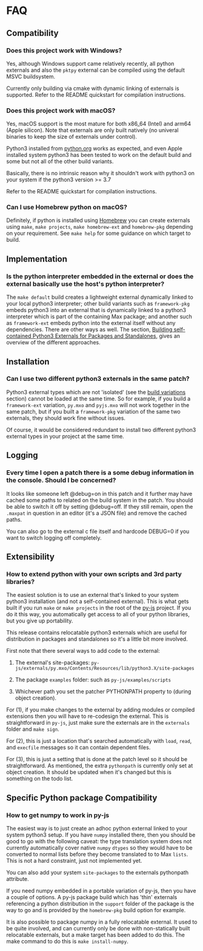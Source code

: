 # FAQ

## Compatibility

### Does this project work with Windows?

Yes, although Windows support came relatively recently, all python externals and also the `pktpy` external can be compiled using the default MSVC buildsystem.

Currently only building via cmake with dynamic linking of externals is supported. Refer to the README quickstart for compilation instructions.

### Does this project work with macOS?

Yes, macOS support is the most mature for both x86_64 (Intel) and arm64 (Apple silicon). Note that externals are only built natively (no univeral binaries to keep the size of externals under control).

Python3 installed from [python.org](https://www.python.org) works as expected, and even Apple installed system python3 has been tested to work on the default build and some but not all of the other build variants.

Basically, there is no intrinsic reason why it shouldn't work with python3 on your system if the python3 version >= 3.7

Refer to the README quickstart for compilation instructions.

### Can I use Homebrew python on macOS?

Definitely, if python is installed using [Homebrew](https://brew.sh) you can create externals using `make`, `make projects`, `make homebrew-ext` and `homebrew-pkg` depending on your requirement. See `make help` for some guidance on which target to build.

## Implementation

### Is the python interpreter embedded in the external or does the external basically use the host's python interpreter?

The `make default` build creates a lightweight external dynamically linked to your local python3 interpreter; other build variants such as `framework-pkg` embeds python3 into an external that is dynamically linked to a python3 interpreter which is part of the containing Max package; and another such as `framework-ext` embeds python into the external itself without any dependencies. There are other ways as well. The section, [Building self-contained Python3 Externals for Packages and Standalones](https://github.com/shakfu/py-js/tree/main/source/projects/py#building-self-contained-python3-externals-for-packages-and-standalones), gives an overview of the different approaches.

## Installation

### Can I use two different python3 externals in the same patch?

Python3 external types which are not 'isolated' (see the [build variations](https://github.com/shakfu/py-js/tree/main/source/projects/py#build-variations) section) cannot be loaded at the same time. So for example, if you build a `framework-ext` variation, `py.mxo` and `pyjs.mxo` will not work together in the same patch, but if you built a `framework-pkg` variation of the same two externals, they should work fine without issues.

Of course, it would be considered redundant to install two different python3 external types in your project at the same time.

## Logging

### Every time I open a patch there is a some debug information in the console. Should I be concerned?

It looks like someone left @debug=on in this patch and it further may have cached some paths to related on the build system in the patch. You should be able to switch it off by setting @debug=off. If they still remain, open the `.maxpat` in question in an editor (it's a JSON file) and remove the cached paths.

You can also go to the external c file itself and hardcode DEBUG=0 if you want to switch logging off completely.

## Extensibility

### How to extend python with your own scripts and 3rd party libraries?

The easiest solution is to use an external that's linked to your system python3 installation (and not a self-contained external). This is what gets built if you run `make` or `make projects` in the root of the [py-js](https://github.com/shakfu/py-js) project. If you do it this way, you automatically get access to all of your python libraries, but you give up portability.

This release contains relocatable python3 externals which are useful for distribution in packages and standalones so it's a little bit more involved.

First note that there several ways to add code to the external:

1. The external's site-packages: `py-js/externals/py.mxo/Contents/Resources/lib/python3.X/site-packages`

2. The package `examples` folder: such as `py-js/examples/scripts`

3. Whichever path you set the patcher PYTHONPATH property to (during object creation).

For (1), if you make changes to the external by adding modules or compiled extensions then you will have to re-codesign the external. This is straightforward in `py-js`, just make sure the externals are in the `externals` folder and `make sign`.

For (2), this is just a location that's searched automatically with `load`, `read`, and `execfile` messages so it can contain dependent files.

For (3), this is just a setting that is done at the patch level so it should be straightforward. As mentioned, the extra `pythonpath` is currently only set at object creation. It should be updated when it's changed but this is something on the todo list.

## Specific Python package Compatibility

### How to get numpy to work in py-js

The easiest way is to just create an adhoc python external linked to your system python3 setup. If you have `numpy` installed there, then you should be good to go with the following caveat: the type translation system does not currently automatically cover native `numpy` `dtypes` so they would have to be converted to normal lists before they become translated to to Max `lists`. This is not a hard constraint, just not implemented yet.

You can also add your system `site-packages` to the externals pythonpath attribute.

If you need numpy embedded in a portable variation of py-js, then you have a couple of options. A py-js package build which has 'thin' externals referencing a python distribution in the `support` folder of the package is the way to go and is provided by the `homebrew-pkg` build option for example.

It is also possible to package numpy in a fully relocatable external. It used to be quite involved, and can currently only be done with non-statically built relocatable externals, but a make target has been added to do this. The make command to do this is `make install-numpy`.
